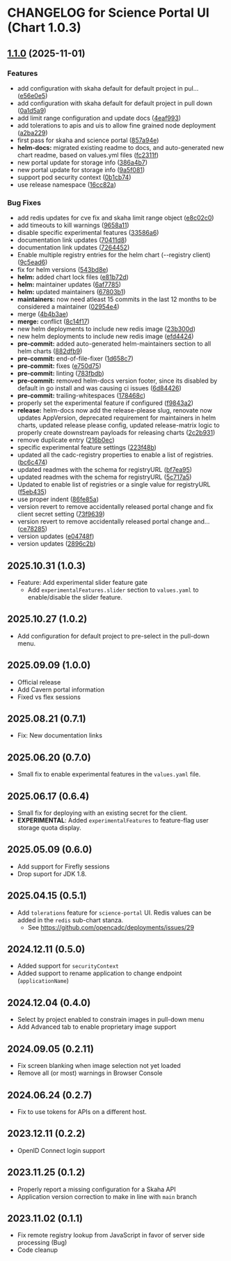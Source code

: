# CHANGELOG for Science Portal UI (Chart 1.0.3)

## [1.1.0](https://github.com/at88mph/deployments/compare/scienceportal-1.0.2...scienceportal-1.1.0) (2025-11-01)


### Features

* add configuration with skaha default for default project in pul… ([e56e0e5](https://github.com/at88mph/deployments/commit/e56e0e55dd8ba6e54f4864d191369b1961134cf6))
* add configuration with skaha default for default project in pull down ([0a1d5a9](https://github.com/at88mph/deployments/commit/0a1d5a983a86bc59762dae2d61e5eda49ce53ad1))
* add limit range configuration and update docs ([4eaf993](https://github.com/at88mph/deployments/commit/4eaf993b33da03033d6fa83638791fea61d3b088))
* add tolerations to apis and uis to allow fine grained node deployment ([a2ba229](https://github.com/at88mph/deployments/commit/a2ba2291ffc4cbb41cf47b0d6f1376c8ec64d3d7))
* first pass for skaha and science portal ([857a94e](https://github.com/at88mph/deployments/commit/857a94ebb433bbf93749c046880d1b9a7fff196c))
* **helm-docs:** migrated existing readme to docs, and auto-generated new chart readme, based on values.yml files ([fc2311f](https://github.com/at88mph/deployments/commit/fc2311f11767056b3cc612f45af6e1e87e470ea3))
* new portal update for storage info ([386a4b7](https://github.com/at88mph/deployments/commit/386a4b738bf8e87bccdf5d52e458bd679520f87c))
* new portal update for storage info ([9a5f081](https://github.com/at88mph/deployments/commit/9a5f08103aaa6821f18e718536880c26cbb1d10a))
* support pod security context ([0b1cb74](https://github.com/at88mph/deployments/commit/0b1cb7490c93bc66f7df37dd7a82ff1ae2c9b4a3))
* use release namespace ([16cc82a](https://github.com/at88mph/deployments/commit/16cc82aff143a13e5913d27e53d9d33195b5caec))


### Bug Fixes

* add redis updates for cve fix and skaha limit range object ([e8c02c0](https://github.com/at88mph/deployments/commit/e8c02c0e780d7eeebceed6c237e409d5fc84dba5))
* add timeouts to kill warnings ([9658a11](https://github.com/at88mph/deployments/commit/9658a117bafefcb41f56e3f5ed2c97515e3339be))
* disable specific experimental features ([33586a6](https://github.com/at88mph/deployments/commit/33586a676b80696dcd89c75cd09b1e002e3b8c82))
* documentation link updates ([70411d8](https://github.com/at88mph/deployments/commit/70411d8afdc2382bbf81663da3f65465417f7873))
* documentation link updates ([7264452](https://github.com/at88mph/deployments/commit/72644529e631bdb97efd86926f99812b2eaa477c))
* Enable multiple registry entries for the helm chart (--registry client) ([9c5ead6](https://github.com/at88mph/deployments/commit/9c5ead6aa8955bd7537dbbc186abedb0eb8db415))
* fix for helm versions ([543bd8e](https://github.com/at88mph/deployments/commit/543bd8ee065b4ed07c37108c2efdc0faf54babbb))
* **helm:** added chart lock files ([e81b72d](https://github.com/at88mph/deployments/commit/e81b72d06dacf2a2c797afc5368db81f57c95bc1))
* **helm:** maintainer updates ([6af7785](https://github.com/at88mph/deployments/commit/6af7785e0b840d4b58224f114caa20ef255cd473))
* **helm:** updated maintainers ([67803b1](https://github.com/at88mph/deployments/commit/67803b18ec5e2762f0942451894e4c9b8c7ee2f9))
* **maintainers:** now need atleast 15 commits in the last 12 months to be considered a maintainer ([02954e4](https://github.com/at88mph/deployments/commit/02954e4e190774cf4756e9b3f90594eac2a80499))
* merge ([4b4b3ae](https://github.com/at88mph/deployments/commit/4b4b3aed5202dba6eb0215ebcddcf4d26b59c135))
* **merge:** conflict ([8c14f17](https://github.com/at88mph/deployments/commit/8c14f1738feba41cd6ae78812b77661e543a2617))
* new helm deployments to include new redis image ([23b300d](https://github.com/at88mph/deployments/commit/23b300d58a1de07ad5ff7c21155b0976fd338518))
* new helm deployments to include new redis image ([efd4424](https://github.com/at88mph/deployments/commit/efd442462b42bcc56b199c2813e5347fcf105e60))
* **pre-commit:** added auto-generated helm-maintainers section to all helm charts ([882dfb9](https://github.com/at88mph/deployments/commit/882dfb9f2cf2f0d1b3615d7768b92a2f39c122b8))
* **pre-commit:** end-of-file-fixer ([1d658c7](https://github.com/at88mph/deployments/commit/1d658c75c74faedd7293d5151be51df295a1ddd9))
* **pre-commit:** fixes ([e750d75](https://github.com/at88mph/deployments/commit/e750d75083368e66196265cd3414e8608d21d6c4))
* **pre-commit:** linting ([783fbdb](https://github.com/at88mph/deployments/commit/783fbdb3cbc9a64f6ec0c0f28635c4600320b326))
* **pre-commit:** removed helm-docs version footer, since its disabled by default in go install and was causing ci issues ([6d84426](https://github.com/at88mph/deployments/commit/6d844263ef0af30047f09e47d6c0c63ae7d1c1c9))
* **pre-commit:** trailing-whitespaces ([178468c](https://github.com/at88mph/deployments/commit/178468c8082ca69a395ebc5e185a2186afbb3335))
* properly set the experimental feature if configured ([f9843a2](https://github.com/at88mph/deployments/commit/f9843a22c6f7d69e1f9c001643ccd9834aad8f5b))
* **release:** helm-docs now add the release-please slug, renovate now updates AppVersion, deprecated requirement for maintainers in helm charts, updated release please config, updated release-matrix logic to properly create downstream payloads for releasing charts ([2c2b931](https://github.com/at88mph/deployments/commit/2c2b9313c469475bd2b1f6bcfdb3b041a0f0f715))
* remove duplicate entry ([216b0ec](https://github.com/at88mph/deployments/commit/216b0ec7fa53f549c0b2a24ab86357afa1d623ae))
* specific experimental feature settings ([223f48b](https://github.com/at88mph/deployments/commit/223f48b771732c3f0147a493b92f294be3035d69))
* updated all the cadc-registry properties to enable a list of registries. ([bc6c474](https://github.com/at88mph/deployments/commit/bc6c474311ab548164b280a0ab86477e3e86c5ec))
* updated readmes with the schema for registryURL ([bf7ea95](https://github.com/at88mph/deployments/commit/bf7ea95b02d1a52af4471e5e53e309a624c969b4))
* updated readmes with the schema for registryURL ([5c717a5](https://github.com/at88mph/deployments/commit/5c717a5e2d0e29b30983bfe3f87ae63f9870a050))
* Updated to enable list of registries or a single value for registryURL ([f5eb435](https://github.com/at88mph/deployments/commit/f5eb435ad9d6b7d02638f9e9343c1c03c84d10f3))
* use proper indent ([86fe85a](https://github.com/at88mph/deployments/commit/86fe85a95eab9615085104d9ae16c4882d79e6af))
* version revert to remove accidentally released portal change and fix client secret setting ([73f9639](https://github.com/at88mph/deployments/commit/73f96398de23d1f3363f462b71f1d7399a8b33a6))
* version revert to remove accidentally released portal change and… ([ce78285](https://github.com/at88mph/deployments/commit/ce782855d1e1100a73fc1d116e5b867d7f78e737))
* version updates ([e04748f](https://github.com/at88mph/deployments/commit/e04748f68f6909e38ad4581fd7b5d004dd659dbe))
* version updates ([2896c2b](https://github.com/at88mph/deployments/commit/2896c2b44a5ad6cf0dd2d1d506dad81027108176))

## 2025.10.31 (1.0.3)
- Feature: Add experimental slider feature gate
  - Add `experimentalFeatures.slider` section to `values.yaml` to enable/disable the slider feature.

## 2025.10.27 (1.0.2)
- Add configuration for default project to pre-select in the pull-down menu.

## 2025.09.09 (1.0.0)
- Official release
- Add Cavern portal information
- Fixed vs flex sessions

## 2025.08.21 (0.7.1)
- Fix: New documentation links

## 2025.06.20 (0.7.0)
- Small fix to enable experimental features in the `values.yaml` file.

## 2025.06.17 (0.6.4)
- Small fix for deploying with an existing secret for the client.
- **EXPERIMENTAL**: Added `experimentalFeatures` to feature-flag user storage quota display.

## 2025.05.09 (0.6.0)
- Add support for Firefly sessions
- Drop suport for JDK 1.8.

## 2025.04.15 (0.5.1)
- Add `tolerations` feature for `science-portal` UI.  Redis values can be added in the `redis` sub-chart stanza.
  - See https://github.com/opencadc/deployments/issues/29

## 2024.12.11 (0.5.0)
- Added support for `securityContext`
- Added support to rename application to change endpoint (`applicationName`)

## 2024.12.04 (0.4.0)
- Select by project enabled to constrain images in pull-down menu
- Add Advanced tab to enable proprietary image support

## 2024.09.05 (0.2.11)
- Fix screen blanking when image selection not yet loaded
- Remove all (or most) warnings in Browser Console

## 2024.06.24 (0.2.7)
- Fix to use tokens for APIs on a different host.

## 2023.12.11 (0.2.2)
- OpenID Connect login support

## 2023.11.25 (0.1.2)
- Properly report a missing configuration for a Skaha API
- Application version correction to make in line with `main` branch

## 2023.11.02 (0.1.1)
- Fix remote registry lookup from JavaScript in favor of server side processing (Bug)
- Code cleanup
